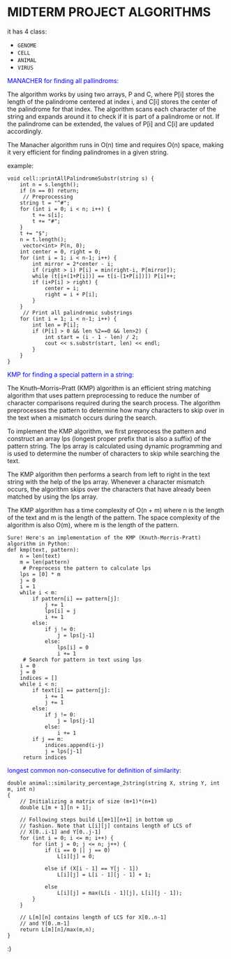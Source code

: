 MIDTERM PROJECT ALGORITHMS
========

it has 4 class:
- `GENOME`
- `CELL`
- `ANIMAL` 
- `VIRUS`

<font color="blue">MANACHER for finding all pallindroms:

</font>
The algorithm works by using two arrays, P and C, where P[i] stores the length of the palindrome centered at index i, and C[i] stores the center of the palindrome for that index. The algorithm scans each character of the string and expands around it to check if it is part of a palindrome or not. If the palindrome can be extended, the values of P[i] and C[i] are updated accordingly. 
 
The Manacher algorithm runs in O(n) time and requires O(n) space, making it very efficient for finding palindromes in a given string.

example:
```
void cell::printAllPalindromeSubstr(string s) {
    int n = s.length();
    if (n == 0) return;
     // Preprocessing
    string t = "^#";
    for (int i = 0; i < n; i++) {
        t += s[i];
        t += "#";
    }
    t += "$";
    n = t.length();
     vector<int> P(n, 0);
    int center = 0, right = 0;
    for (int i = 1; i < n-1; i++) {
        int mirror = 2*center - i;
        if (right > i) P[i] = min(right-i, P[mirror]);
        while (t[i+(1+P[i])] == t[i-(1+P[i])]) P[i]++;
        if (i+P[i] > right) {
            center = i;
            right = i + P[i];
        }
    }
     // Print all palindromic substrings
    for (int i = 1; i < n-1; i++) {
        int len = P[i];
        if (P[i] > 0 && len %2==0 && len>2) {
            int start = (i - 1 - len) / 2;
            cout << s.substr(start, len) << endl;
        }
    }
}
```
<font color="blue">KMP for finding a special pattern in a string:

</font>

The Knuth–Morris–Pratt (KMP) algorithm is an efficient string matching algorithm that uses pattern preprocessing to reduce the number of character comparisons required during the search process. The algorithm preprocesses the pattern to determine how many characters to skip over in the text when a mismatch occurs during the search. 
 
To implement the KMP algorithm, we first preprocess the pattern and construct an array  lps  (longest proper prefix that is also a suffix) of the pattern string. The  lps  array is calculated using dynamic programming and is used to determine the number of characters to skip while searching the text.  
 
The KMP algorithm then performs a search from left to right in the text string with the help of the  lps  array. Whenever a character mismatch occurs, the algorithm skips over the characters that have already been matched by using the  lps  array.  
 
The KMP algorithm has a time complexity of O(n + m) where n is the length of the text and m is the length of the pattern. The space complexity of the algorithm is also O(m), where m is the length of the pattern.  
 
```
Sure! Here's an implementation of the KMP (Knuth-Morris-Pratt) algorithm in Python:
def kmp(text, pattern):
    n = len(text)
    m = len(pattern)
     # Preprocess the pattern to calculate lps
    lps = [0] * m
    j = 0
    i = 1
    while i < m:
        if pattern[i] == pattern[j]:
            j += 1
            lps[i] = j
            i += 1
        else:
            if j != 0:
                j = lps[j-1]
            else:
                lps[i] = 0
                i += 1
     # Search for pattern in text using lps
    i = 0
    j = 0
    indices = []
    while i < n:
        if text[i] == pattern[j]:
            i += 1
            j += 1
        else:
            if j != 0:
                j = lps[j-1]
            else:
                i += 1
        if j == m:
            indices.append(i-j)
            j = lps[j-1]
     return indices
```

<font color="blue"> longest common non-consecutive for definition of similarity:
</font>
```
double animal::similarity_percentage_2string(string X, string Y, int m, int n)
{
	// Initializing a matrix of size (m+1)*(n+1)
	double L[m + 1][n + 1];

	// Following steps build L[m+1][n+1] in bottom up
	// fashion. Note that L[i][j] contains length of LCS of
	// X[0..i-1] and Y[0..j-1]
	for (int i = 0; i <= m; i++) {
		for (int j = 0; j <= n; j++) {
			if (i == 0 || j == 0)
				L[i][j] = 0;

			else if (X[i - 1] == Y[j - 1])
				L[i][j] = L[i - 1][j - 1] + 1;

			else
				L[i][j] = max(L[i - 1][j], L[i][j - 1]);
		}
	}

	// L[m][n] contains length of LCS for X[0..n-1]
	// and Y[0..m-1]
	return L[m][n]/max(m,n);
}
```
:)